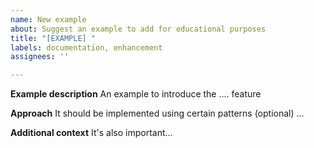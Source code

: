 ```yaml
---
name: New example
about: Suggest an example to add for educational purposes
title: "[EXAMPLE] "
labels: documentation, enhancement
assignees: ''

---
```


**Example description**
An example to introduce the .... feature

**Approach**
It should be implemented using certain patterns (optional) ...

**Additional context**
It's also important...
